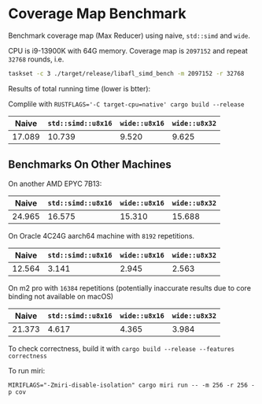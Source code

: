 # Coverage Map Benchmark

Benchmark coverage map (Max Reducer) using naive, `std::simd` and `wide`.

CPU is i9-13900K with 64G memory. Coverage map is `2097152` and repeat `32768` rounds, i.e.

```bash
taskset -c 3 ./target/release/libafl_simd_bench -m 2097152 -r 32768
```

Results of total running time (lower is btter):

Complile with `RUSTFLAGS='-C target-cpu=native' cargo build --release`

|Naive|`std::simd::u8x16`|`wide::u8x16`|`wide::u8x32`|
|-|-|-|-|
|17.089|10.739|9.520|9.625|

## Benchmarks On Other Machines

On another AMD EPYC 7B13:

|Naive|`std::simd::u8x16`|`wide::u8x16`|`wide::u8x32`|
|-|-|-|-|
|24.965|16.575|15.310|15.688|

On Oracle 4C24G aarch64 machine with `8192` repetitions.

|Naive|`std::simd::u8x16`|`wide::u8x16`|`wide::u8x32`|
|-|-|-|-|
|12.564|3.141|2.945|2.563|

On m2 pro with `16384` repetitions (potentially inaccurate results due to core binding not available on macOS)

|Naive|`std::simd::u8x16`|`wide::u8x16`|`wide::u8x32`|
|-|-|-|-|
|21.373|4.617|4.365|3.984|

To check correctness, build it with `cargo build --release --features correctness`

To run miri:

```
MIRIFLAGS="-Zmiri-disable-isolation" cargo miri run -- -m 256 -r 256 -p cov
```